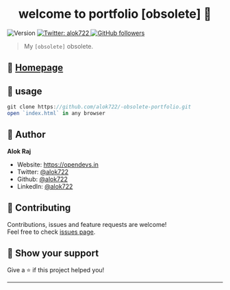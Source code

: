 <h1 align="center">welcome to portfolio [obsolete] 👋</h1>
<p>
  <img alt="Version" src="https://img.shields.io/badge/version-1.0.0-blue.svg?cacheSeconds=2592000" />
  <a href="https://twitter.com/alok722" target="_blank">
    <img alt="Twitter: alok722" src="https://img.shields.io/twitter/follow/alok722.svg?style=social" />
  </a>
  <a href="https://github.com/alok722" target="_blank">
    <img alt="GitHub followers" src="https://img.shields.io/github/followers/alok722?style=social">                                       
  </a>
</p>

> My `[obsolete]` obsolete.

## 🏡 [Homepage](https://alok722.github.io/resume722/)

## 🧾 usage

```js
git clone https://github.com/alok722/-obsolete-portfolio.git
open `index.html` in any browser
```

## 👤 Author

 **Alok Raj**

* Website: https://opendevs.in
* Twitter: [@alok722](https://twitter.com/alok722)
* Github: [@alok722](https://github.com/alok722)
* LinkedIn: [@alok722](https://linkedin.com/in/alok722)

## 🤝 Contributing

Contributions, issues and feature requests are welcome!<br />Feel free to check [issues page](https://github.com/alok722/-obsolete-portfolio/issues). 

## 🙌 Show your support

Give a ⭐️ if this project helped you!

***

